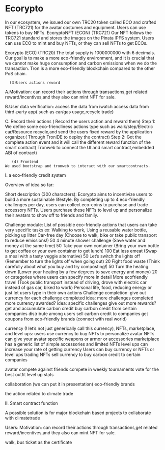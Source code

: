 # Ecorypto

In our ecosystem, we issued our own TRC20 token called ECO and crafted NFT (TRC721) for the avatar costumes and equipment. Users can use tokens to buy NFTs.
EcoryptoNFT (ECON) (TRC721)
Our NFT follows the TRC721 ​​standard and stores the images on the Pinata IPFS system. Users can use ECO to mint and buy NFTs, or they can sell NFTs to get ECOs.

Ecorypto (ECO) (TRC20)
The total supply is 1000000000 with 6 decimals. Our goal is to make a more eco-friendly environment, and it is crucial that we cannot make huge consumption and carbon emissions when we do the transaction. Tron is a more eco-friendly blockchain compared to the other PoS chain.

      (3)Users actions reward 

A.Motivation: can record their actions through transactions,get related reward/incentives,and they also can mint NFT for sale.

B.User data verification:
  access the data from iwatch
  access data from third-party app( such as car/gas usage,recycle  trade)

C. Record their actions (  Record the users action and reward them)
          Step 1: We define some eco-friendliness actions type such as walk/step/Electric car/Resource recycle,and send the users fixed reward by the application organizer.( Through TronIDE to deploy the contract)
         Step 2: Got the complete action event and it will call the different reward function of the smart contract( Tronweb to connect the UI and smart contract,embedded ABI of contract)

       (4) Frontend
	We used bootstrap and tronweb to interact with our smartcontracts.


I. a eco-friendly credit system 


Overview of idea so far: 

Short description (300 characters): 
Ecorypto aims to incentivize users to build a more sustainable lifestyle. By completing up to 4 eco-friendly challenges per day, users can collect eco-coins to purchase and trade accessory NFTs. Users purchase these NFTs to level up and personalize their avatars to show off to friends and family.

Challenge module: 
List of possible eco-friendly actions that users can take
very specific tasks ex: Walking to work, Using a reusable water bottle, picking up litter
Car-free day (Choose to walk, bike or take public transport to reduce emissions!)
50
4 minute shower challenge (Save water and money at the same time)
50
Take your own container (Bring your own bottle to get coffee or your own container to get lunch)
100
Eat less emeat (Swap a meal with a tasty veggie alternative)
50
Let’s switch the lights off (Remember to turn the lights off when going out)
20
Fight food waste (Think carefully about what you buy and try composting!)
50
Turn the heating down (Lower your heating by a few degrees to save energy and money)
20
or categories where users can specify more in detail
More ecofriendly travel (Took public transport instead of driving, drove with electric car instead of gas car, biked to work)
Personal life, food, reducing energy
or just let users type in their own actions
Challenge completion: 
give out currency for each challenge completed
idea: more challenges completed more currency awarded?
idea: specific challenges give out more rewards?
get and accumulate carbon credit
buy carbon credit from certain companies
distribute among users 
sell carbon credit to companies 
get coupons from eco-friendly brands (connect with real world)

currency (! let’s not just generically call this currency), NFTs, marketplace, and level ups: 
users use currency to buy NFTs to personalize avatar
NFTs can give your avatar specific weapons or armor or accessories
marketplace has a generic list of simple accessories and limited NFTs
level ups can increase your rate of getting currency
Users can buy currency or NFTs or level ups
trading NFTs
sell currency to buy carbon credit to certain companies 



avatar 
compete against friends 
compete in weekly tournaments 
vote for the best outfit
level up stats 

collaboration (we can put it in presentation)
eco-friendly brands

the action related to climate trade 

II. Smart contract function


A possible solution is for major blockchain based projects to collaborate with climatetrade


Users: 
Motivation: can record their actions through transactions,get related reward/incentives,and they also can mint NFT for sale.

walk, bus ticket as the certificate 